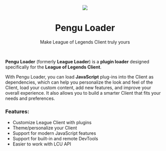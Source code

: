 <p align=center>
  <img src="https://user-images.githubusercontent.com/38210249/225783426-263d549c-3663-49ed-b774-9658bb5ad88e.png" />
  <h1 align=center>Pengu Loader</h1>
  <p align=center>Make League of Legends Client truly yours</p>
</p>

<br>

**Pengu Loader** (formerly **League Loader**) is a **plugin loader** designed
specifically for the **League of Legends Client**.

With Pengu Loader, you can load **JavaScript** plug-ins into the Client as
dependencies, which can help you personalize the look and feel of the Client,
load your custom content, add new features, and improve your overall experience.
It also allows you to build a smarter Client that fits your needs and
preferences.

### Features:

- Customize League Client with plugins
- Theme/personalize your Client
- Support for modern JavaScript features
- Support for built-in and remote DevTools
- Easier to work with LCU API
